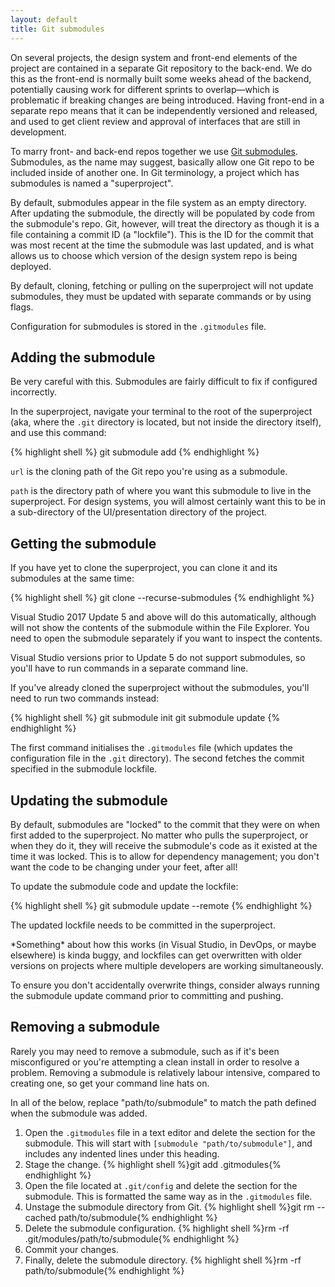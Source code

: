 ```yaml
---
layout: default
title: Git submodules
---
```


On several projects, the design system and front-end elements of the project are contained in a separate Git repository to the back-end. We do this as the front-end is normally built some weeks ahead of the backend, potentially causing work for different sprints to overlap—which is problematic if breaking changes are being introduced. Having front-end in a separate repo means that it can be independently versioned and released, and used to get client review and approval of interfaces that are still in development.

To marry front- and back-end repos together we use [Git submodules](https://git-scm.com/book/en/v2/Git-Tools-Submodules). Submodules, as the name may suggest, basically allow one Git repo to be included inside of another one. In Git terminology, a project which has submodules is named a "superproject".

By default, submodules appear in the file system as an empty directory. After updating the submodule, the directly will be populated by code from the submodule's repo. Git, however, will treat the directory as though it is a file containing a commit ID (a "lockfile"). This is the ID for the commit that was most recent at the time the submodule was last updated, and is what allows us to choose which version of the design system repo is being deployed.

By default, cloning, fetching or pulling on the superproject will not update submodules, they must be updated with separate commands or by using flags. 

Configuration for submodules is stored in the `.gitmodules` file.

## Adding the submodule

<aside class="aside">
Be very careful with this. Submodules are fairly difficult to fix if configured incorrectly. 
</aside>

In the superproject, navigate your terminal to the root of the superproject (aka, where the `.git` directory is located, but not inside the directory itself), and use this command:

{% highlight shell %}
git submodule add <url> <path>
{% endhighlight %}

`url` is the cloning path of the Git repo you're using as a submodule. 

`path` is the directory path of where you want this submodule to live in the superproject. For design systems, you will almost certainly want this to be in a sub-directory of the UI/presentation directory of the project. 

## Getting the submodule

If you have yet to clone the superproject, you can clone it and its submodules at the same time: 

{% highlight shell %}
git clone --recurse-submodules <url>
{% endhighlight %}

<aside class="aside aside--tangent">
Visual Studio 2017 Update 5 and above will do this automatically, although will not show the contents of the submodule within the File Explorer. You need to open the submodule separately if you want to inspect the contents. 

Visual Studio versions prior to Update 5 do not support submodules, so you'll have to run commands in a separate command line.
</aside>

If you've already cloned the superproject without the submodules, you'll need to run two commands instead:

{% highlight shell %}
git submodule init
git submodule update
{% endhighlight %}

The first command initialises the `.gitmodules` file (which updates the configuration file in the `.git` directory). The second fetches the commit specified in the submodule lockfile. 

## Updating the submodule

By default, submodules are "locked" to the commit that they were on when first added to the superproject. No matter who pulls the superproject, or when they do it, they will receive the submodule's code as it existed at the time it was locked. This is to allow for dependency management; you don't want the code to be changing under your feet, after all!

To update the submodule code and update the lockfile:

{% highlight shell %}
git submodule update --remote
{% endhighlight %}

The updated lockfile needs to be committed in the superproject.

<aside class="aside aside--issue">
*Something* about how this works (in Visual Studio, in DevOps, or maybe elsewhere) is kinda buggy, and lockfiles can get overwritten with older versions on projects where multiple developers are working simultaneously. 

To ensure you don't accidentally overwrite things, consider always running the submodule update command prior to committing and pushing.
</aside>

## Removing a submodule

Rarely you may need to remove a submodule, such as if it's been misconfigured or you're attempting a clean install in order to resolve a problem. Removing a submodule is relatively labour intensive, compared to creating one, so get your command line hats on.

In all of the below, replace "path/to/submodule" to match the path defined when the submodule was added. 

1. Open the `.gitmodules` file in a text editor and delete the section for the submodule. This will start with `[submodule "path/to/submodule"]`, and includes any indented lines under this heading.
2. Stage the change. {% highlight shell %}git add .gitmodules{% endhighlight %}
3. Open the file located at `.git/config` and delete the section for the submodule. This is formatted the same way as in the `.gitmodules` file. 
4. Unstage the submodule directory from Git. {% highlight shell %}git rm --cached path/to/submodule{% endhighlight %}
5. Delete the submodule configuration. {% highlight shell %}rm -rf .git/modules/path/to/submodule{% endhighlight %}
6. Commit your changes. 
7. Finally, delete the submodule directory. {% highlight shell %}rm -rf path/to/submodule{% endhighlight %}